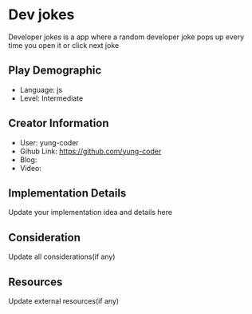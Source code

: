 # Dev jokes

Developer jokes is a app where a random developer joke pops up every time you open it  or  click next joke

## Play Demographic

- Language: js
- Level: Intermediate

## Creator Information

- User: yung-coder
- Gihub Link: https://github.com/yung-coder
- Blog: 
- Video: 

## Implementation Details

Update your implementation idea and details here

## Consideration

Update all considerations(if any)

## Resources

Update external resources(if any)
